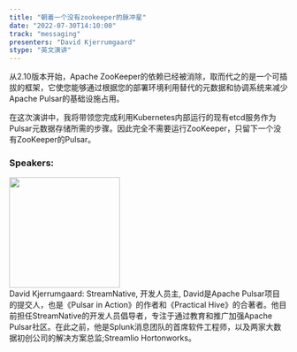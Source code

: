 ```yaml
---
title: "朝着一个没有zookeeper的脉冲星"
date: "2022-07-30T14:10:00"
track: "messaging"
presenters: "David Kjerrumgaard"
stype: "英文演讲"
---
```

从2.10版本开始，Apache ZooKeeper的依赖已经被消除，取而代之的是一个可插拔的框架，它使您能够通过根据您的部署环境利用替代的元数据和协调系统来减少Apache Pulsar的基础设施占用。


在这次演讲中，我将带领您完成利用Kubernetes内部运行的现有etcd服务作为Pulsar元数据存储所需的步骤。因此完全不需要运行ZooKeeper，只留下一个没有ZooKeeper的Pulsar。
 ### Speakers: 
 <img src="images/speaker/1020.png" width="200" /><br>David Kjerrumgaard: StreamNative, 开发人员主, David是Apache Pulsar项目的提交人，也是《Pulsar in Action》的作者和《Practical Hive》的合著者。他目前担任StreamNative的开发人员倡导者，专注于通过教育和推广加强Apache Pulsar社区。在此之前，他是Splunk消息团队的首席软件工程师，以及两家大数据初创公司的解决方案总监;Streamlio Hortonworks。

 
